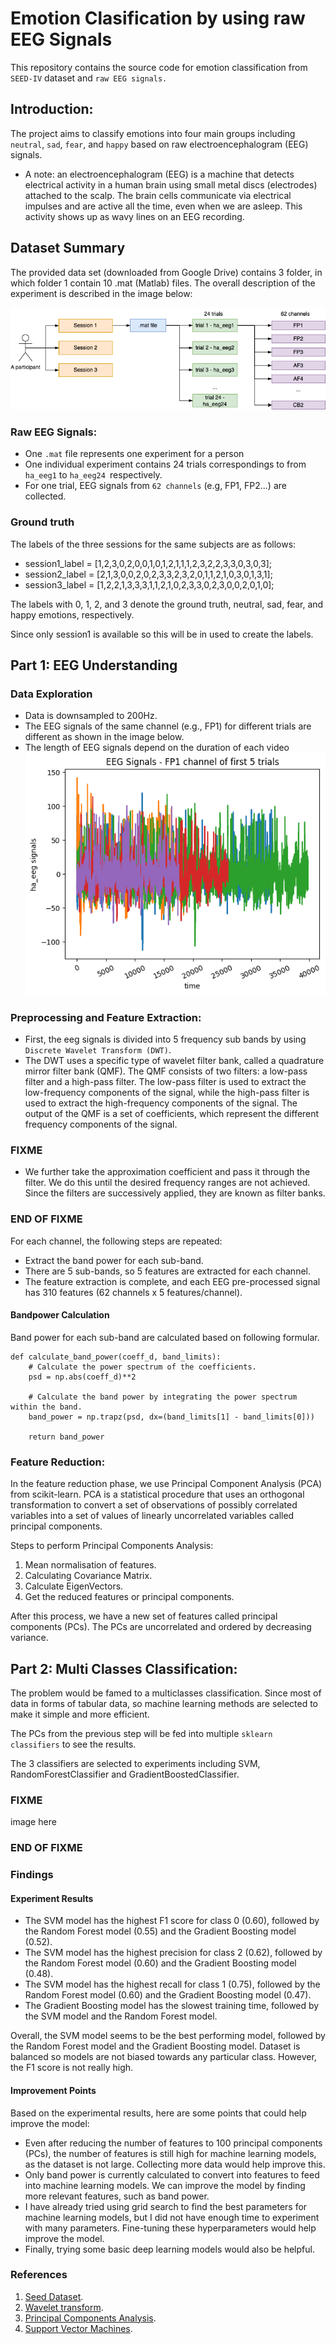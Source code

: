 # Emotion Clasification by using raw EEG Signals
This repository contains the source code for emotion classification from `SEED-IV` dataset and `raw EEG signals.`

## Introduction: ##
The project aims to classify emotions into four main groups including `neutral`, `sad`, `fear`, and `happy` based on raw electroencephalogram (EEG) signals. 

- A note: an electroencephalogram (EEG) is a machine  that detects electrical activity in a human brain using small metal discs (electrodes) attached to the scalp. The brain cells communicate via electrical impulses and are active all the time, even when we are asleep. This activity shows up as wavy lines on an EEG recording.

## Dataset Summary ##
The provided data set (downloaded from Google Drive) contains 3 folder, in which folder 1 contain 10 .mat (Matlab) files. The overall description of the experiment is described in the image below:

![Experiment Overview](images/eeg_trial.png "Experiment Overview")
### Raw EEG Signals:
- One `.mat` file represents one experiment for a person
- One individual experiment contains 24 trials correspondings to from `ha_eeg1` to `ha_eeg24 `respectively.
- For one trial, EEG signals from `62 channels` (e.g, FP1, FP2...) are collected.

### Ground truth
The labels of the three sessions for the same subjects are as follows: 
- session1_label = [1,2,3,0,2,0,0,1,0,1,2,1,1,1,2,3,2,2,3,3,0,3,0,3]; 
- session2_label = [2,1,3,0,0,2,0,2,3,3,2,3,2,0,1,1,2,1,0,3,0,1,3,1]; 
- session3_label = [1,2,2,1,3,3,3,1,1,2,1,0,2,3,3,0,2,3,0,0,2,0,1,0]; 

The labels with 0, 1, 2, and 3 denote the ground truth, neutral, sad, fear, and happy emotions, respectively.

Since only session1 is available so this will be in used to create the labels.

## Part 1: EEG Understanding ##
### Data Exploration
- Data is downsampled to 200Hz.
- The EEG signals of the same channel (e.g., FP1) for different trials are different as shown in the image below.
- The length of EEG signals depend on the duration of each video
![EEG Signals for a channel](images/eda_fp1_trials.png "EEG Signals for a channel")

### Preprocessing and Feature Extraction:

- First, the eeg signals is divided into 5 frequency sub bands by using `Discrete Wavelet Transform (DWT)`.
- The DWT uses a specific type of wavelet filter bank, called a quadrature mirror filter bank (QMF). The QMF consists of two filters: a low-pass filter and a high-pass filter. The low-pass filter is used to extract the low-frequency components of the signal, while the high-pass filter is used to extract the high-frequency components of the signal. The output of the QMF is a set of coefficients, which represent the different frequency components of the signal.
### FIXME
- We further take the approximation coefficient and pass it through the filter. We do this until the desired frequency ranges are not achieved. Since the filters are successively applied, they are known as filter banks.
### END OF FIXME

For each channel, the following steps are repeated:

- Extract the band power for each sub-band.
- There are 5 sub-bands, so 5 features are extracted for each channel.
- The feature extraction is complete, and each EEG pre-processed signal has 310 features (62 channels x 5 features/channel).

#### Bandpower Calculation
Band power for each sub-band are calculated based on following formular.
```
def calculate_band_power(coeff_d, band_limits):
    # Calculate the power spectrum of the coefficients.
    psd = np.abs(coeff_d)**2

    # Calculate the band power by integrating the power spectrum within the band.
    band_power = np.trapz(psd, dx=(band_limits[1] - band_limits[0]))

    return band_power
```

### Feature Reduction:
In the feature reduction phase, we use Principal Component Analysis (PCA) from scikit-learn. PCA is a statistical procedure that uses an orthogonal transformation to convert a set of observations of possibly correlated variables into a set of values of linearly uncorrelated variables called principal components.

Steps to perform Principal Components Analysis:
1. Mean normalisation of features.
2. Calculating Covariance Matrix.
3. Calculate EigenVectors.
4. Get the reduced features or principal components.

After this process, we have a new set of features called principal components (PCs). The PCs are uncorrelated and ordered by decreasing variance.

## Part 2: Multi Classes Classification: 
The problem would be famed to a multiclasses classification. Since most of data in forms of tabular data, so machine learning methods are selected to make it simple and more efficient.

The PCs from the previous step will be fed into 
multiple `sklearn classifiers` to see the results.

The 3 classifiers are selected to experiments including SVM, RandomForestClassifier and GradientBoostedClassifier.

### FIXME
image here
### END OF FIXME

### Findings
#### Experiment Results

- The SVM model has the highest F1 score for class 0 (0.60), followed by the Random Forest model (0.55) and the Gradient Boosting model (0.52).
- The SVM model has the highest precision for class 2 (0.62), followed by the Random Forest model (0.60) and the Gradient Boosting model (0.48).
- The SVM model has the highest recall for class 1 (0.75), followed by the Random Forest model (0.60) and the Gradient Boosting model (0.47).
- The Gradient Boosting model has the slowest training time, followed by the SVM model and the Random Forest model.

Overall, the SVM model seems to be the best performing model, followed by the Random Forest model and the Gradient Boosting model. Dataset is balanced so models are not biased towards any particular class. However, the F1 score is not really high. 

#### Improvement Points

Based on the experimental results, here are some points that could help improve the model:

- Even after reducing the number of features to 100 principal components (PCs), the number of features is still high for machine learning models, as the dataset is not large. Collecting more data would help improve this.
- Only band power is currently calculated to convert into features to feed into machine learning models. We can improve the model by finding more relevant features, such as band power.
- I have already tried using grid search to find the best parameters for machine learning models, but I did not have enough time to experiment with many parameters. Fine-tuning these hyperparameters would help improve the model.
- Finally, trying some basic deep learning models would also be helpful.


### References
1. [Seed Dataset](http://bcmi.sjtu.edu.cn/~seed/).
2. [Wavelet transform](http://users.rowan.edu/~polikar/WTtutorial.html).
3. [Principal Components Analysis](https://www.coursera.org/learn/machine-learning).
3. [Support Vector Machines](https://www.coursera.org/learn/machine-learning).

